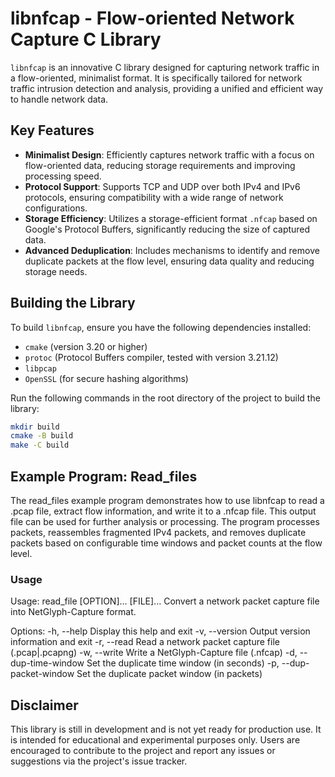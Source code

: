 # libnfcap - Flow-oriented Network Capture C Library

`libnfcap` is an innovative C library designed for capturing network traffic in a flow-oriented, minimalist format. It is specifically tailored for network traffic intrusion detection and analysis, providing a unified and efficient way to handle network data.

## Key Features

- **Minimalist Design**: Efficiently captures network traffic with a focus on flow-oriented data, reducing storage requirements and improving processing speed.
- **Protocol Support**: Supports TCP and UDP over both IPv4 and IPv6 protocols, ensuring compatibility with a wide range of network configurations.
- **Storage Efficiency**: Utilizes a storage-efficient format `.nfcap` based on Google's Protocol Buffers, significantly reducing the size of captured data.
- **Advanced Deduplication**: Includes mechanisms to identify and remove duplicate packets at the flow level, ensuring data quality and reducing storage needs.

## Building the Library

To build `libnfcap`, ensure you have the following dependencies installed:

- `cmake` (version 3.20 or higher)
- `protoc` (Protocol Buffers compiler, tested with version 3.21.12)
- `libpcap`
- `OpenSSL` (for secure hashing algorithms)

Run the following commands in the root directory of the project to build the library:

```bash
mkdir build
cmake -B build
make -C build
```

## Example Program: Read_files
The read_files example program demonstrates how to use libnfcap to read a .pcap file, extract flow information, and write it to a .nfcap file. This output file can be used for further analysis or processing. The program processes packets, reassembles fragmented IPv4 packets, and removes duplicate packets based on configurable time windows and packet counts at the flow level.

### Usage
Usage: read_file [OPTION]... [FILE]...
Convert a network packet capture file into NetGlyph-Capture format.

Options:
  -h, --help            Display this help and exit
  -v, --version         Output version information and exit
  -r, --read            Read a network packet capture file (.pcap|.pcapng)
  -w, --write           Write a NetGlyph-Capture file (.nfcap)
  -d, --dup-time-window Set the duplicate time window (in seconds)
  -p, --dup-packet-window Set the duplicate packet window (in packets)

## Disclaimer
This library is still in development and is not yet ready for production use. It is intended for educational and experimental purposes only. Users are encouraged to contribute to the project and report any issues or suggestions via the project's issue tracker.